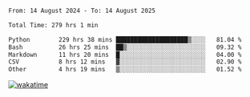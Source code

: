 <!--START_SECTION:waka-->

```txt
From: 14 August 2024 - To: 14 August 2025

Total Time: 279 hrs 1 min

Python        229 hrs 38 mins ████████████████████▒░░░░   81.04 %
Bash          26 hrs 25 mins  ██▒░░░░░░░░░░░░░░░░░░░░░░   09.32 %
Markdown      11 hrs 20 mins  █░░░░░░░░░░░░░░░░░░░░░░░░   04.00 %
CSV           8 hrs 12 mins   ▓░░░░░░░░░░░░░░░░░░░░░░░░   02.90 %
Other         4 hrs 19 mins   ▒░░░░░░░░░░░░░░░░░░░░░░░░   01.52 %
```

<!--END_SECTION:waka-->
[![wakatime](https://wakatime.com/badge/user/5f89a63a-5294-4958-ad30-2b3455e63f2a.svg)](https://wakatime.com/@5f89a63a-5294-4958-ad30-2b3455e63f2a)

